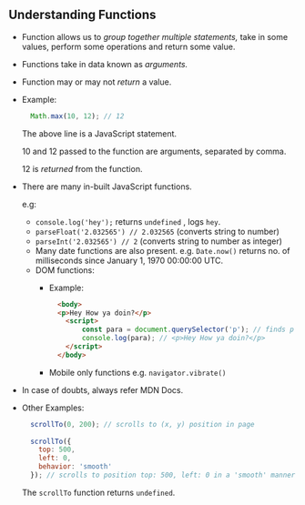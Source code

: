 ## Understanding Functions

-   Function allows us to _group together multiple statements,_ take in some values, perform some operations and return some value.
    
-   Functions take in data known as _arguments._
    
-   Function may or may not _return_ a value.
    
-   Example:
    
    ```javascript
      Math.max(10, 12); // 12
    
    ```
    
    The above line is a JavaScript statement.
    
    10 and 12 passed to the function are arguments, separated by comma.
    
    12 is _returned_ from the function.
    
-   There are many in-built JavaScript functions.
    
    e.g:
    
    -   `console.log('hey');` returns `undefined` , logs `hey`.
    -   `parseFloat('2.032565') // 2.032565` (converts string to number)
    -   `parseInt('2.032565') // 2` (converts string to number as integer)
    -   Many date functions are also present. e.g. `Date.now()` returns no. of milliseconds since January 1, 1970 00:00:00 UTC.
    -   DOM functions:
        -   Example:
            
            ```html
              <body>
              <p>Hey How ya doin?</p>
              	<script>
              		const para = document.querySelector('p'); // finds p tag in page
              		console.log(para); // <p>Hey How ya doin?</p>
              	</script>
              </body>
            
            ```
            
        -   Mobile only functions e.g. `navigator.vibrate()`
            
-   In case of doubts, always refer MDN Docs.
    
-   Other Examples:
    
    ```javascript
      scrollTo(0, 200); // scrolls to (x, y) position in page
      
      scrollTo({
      	top: 500,
      	left: 0,
      	behavior: 'smooth'
      }); // scrolls to position top: 500, left: 0 in a 'smooth' manner
    
    ```
    
    The `scrollTo` function returns `undefined`.